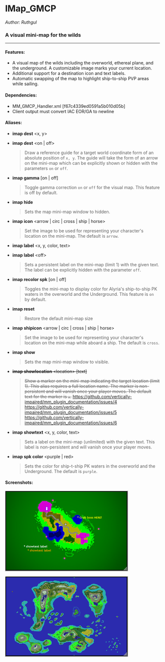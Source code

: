 # IMap_GMCP

*Author: Ruthgul*<br />

### A visual mini-map for the wilds
---
#### Features:
* A visual map of the wilds including the overworld, ethereal plane, and the underground. A customizable image marks your current location.
* Additional support for a destination icon and text labels.
* Automatic swapping of the map to highlight ship-to-ship PVP areas while sailing.

#### Dependencies:
* MM_GMCP_Handler.xml [f67c4339ed0591a5b010d05b]
* Client output must convert IAC EOR/GA to newline

#### Aliases:
* **imap dest** \<x, y>
* **imap dest** \<on | off>
  > Draw a reference guide for a target world coordinate form of an absolute position of `x, y`. The guide will take the form of an arrow on the mini-map which can be explicitly shown or hidden with the parameters `on` or `off`.

* **imap gamma** [on | off]
  > Toggle gamma correction `on` or `off` for the visual map. This feature is off by default.

* **imap hide**
  > Sets the map mini-map window to hidden.

* **imap icon** \<arrow | circ | cross | ship | horse>
  > Set the image to be used for representing your character's location on the mini-map. The default is `arrow`.

* **imap label** \<x, y, color, text>
* **imap label** \<off>
  > Sets a persistent label on the mini-map (limit 1) with the given text. The label can be explicitly hidden with the parameter `off`.

* **imap recolor spk** [on | off]
  > Toggles the mini-map to display color for Alyria's ship-to-ship PK waters in the overworld and the Underground. This feature is `on` by default.

* **imap reset**
  > Restore the default mini-map size

* **imap shipicon** \<arrow | circ | cross | ship | horse>
  > Set the image to be used for representing your character's location on the mini-map while aboard a ship. The default is `cross`.

* **imap show**
  > Sets the map mini-map window to visible.

* ~~**imap showlocation** \<location> [text]~~
  > ~~Show a marker on the mini-map indicating the target location (limit 1). This alias requires a full location name. The marker is non-persistent and will vanish once your player moves. The default text for the marker is `x`.~~
  > https://github.com/vertically-impaired/mm_plugin_documentation/issues/4<br />
  > https://github.com/vertically-impaired/mm_plugin_documentation/issues/5<br />
  > https://github.com/vertically-impaired/mm_plugin_documentation/issues/6

* **imap showtext** \<x, y, color, text>
  > Sets a label on the mini-map (unlimited) with the given text. This label is non-persistent and will vanish once your player moves.

* **imap spk color** \<purple | red>
  > Sets the color for ship-t-ship PK waters in the overworld and the Underground. The default is `purple`.

#### Screenshots:
![screenshot-captures](assets/images/imap_gmcp_1.png)

![screenshot-captures](assets/images/imap_gmcp_3.png)

[//]: # (// Mini-map screenshot //)
[//]: # (Player position: 54, 42)
[//]: # (imap icon cross)
[//]: # (imap dest 30,25)
[//]: # (imap label 69, 33, yellow,* Crab boss HERE!)
[//]: # (imap showtext 15, 70, white, * showtext label)
[//]: # (imap showtext 20, 75, orange, * showtext label)
